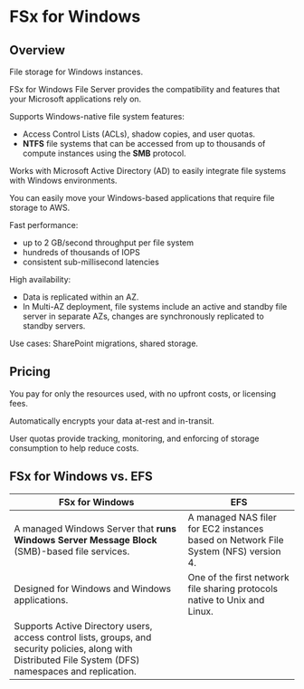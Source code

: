 # FSx for Windows

## Overview

File storage for Windows instances.

FSx for Windows File Server provides the compatibility and features that your Microsoft applications rely on.

Supports Windows-native file system features:
- Access Control Lists (ACLs), shadow copies, and user quotas.
- **NTFS** file systems that can be accessed from up to thousands of compute instances using the **SMB** protocol.

Works with Microsoft Active Directory (AD) to easily integrate file systems with Windows environments.

You can easily move your Windows-based applications that require file storage to AWS.

Fast performance:
- up to 2 GB/second throughput per file system
- hundreds of thousands of IOPS
- consistent sub-millisecond latencies

High availability:
- Data is replicated within an AZ.
- In Multi-AZ deployment, file systems include an active and standby file server in separate AZs, changes are synchronously replicated to standby servers.

Use cases: SharePoint migrations, shared storage.


## Pricing

You pay for only the resources used, with no upfront costs, or licensing fees.

Automatically encrypts your data at-rest and in-transit.

User quotas provide tracking, monitoring, and enforcing of storage consumption to help reduce costs.


## FSx for Windows vs. EFS

| FSx for Windows | EFS                     |
|-----------------------------------------|-----------------------------------------------|
| A managed Windows Server that **runs Windows Server Message Block** (SMB)-based file services.   | A managed NAS filer for EC2 instances based on Network File System (NFS) version 4. |
| Designed for Windows and Windows applications. | One of the first network file sharing protocols native to Unix and Linux.           |
| Supports Active Directory users, access control lists, groups, and security policies, along with Distributed File System (DFS) namespaces and replication. |  |
